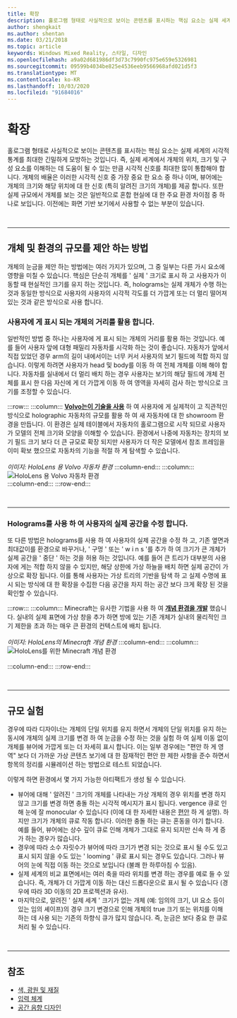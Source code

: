 ```yaml
---
title: 확장
description: 홀로그램 형태로 사실적으로 보이는 콘텐츠를 표시하는 핵심 요소는 실제 세계의 시각적 통계를 최대한 긴밀하게 모방하는 것입니다.
author: shengkait
ms.author: shentan
ms.date: 03/21/2018
ms.topic: article
keywords: Windows Mixed Reality, 스타일, 디자인
ms.openlocfilehash: a9a02d681986df3d73c7990fc975e659e5326981
ms.sourcegitcommit: 09599b4034be825e4536eeb9566968afd021d5f3
ms.translationtype: MT
ms.contentlocale: ko-KR
ms.lasthandoff: 10/03/2020
ms.locfileid: "91684016"
---
```

# <a name="scale"></a>확장

홀로그램 형태로 사실적으로 보이는 콘텐츠를 표시하는 핵심 요소는 실제 세계의 시각적 통계를 최대한 긴밀하게 모방하는 것입니다. 즉, 실제 세계에서 개체의 위치, 크기 및 구성 요소를 이해하는 데 도움이 될 수 있는 만큼 시각적 신호를 최대한 많이 통합해야 합니다. 개체의 배율은 이러한 시각적 신호 중 가장 중요 한 요소 중 하나 이며, 뷰어에는 개체의 크기와 해당 위치에 대 한 신호 (특히 알려진 크기의 개체)를 제공 합니다. 또한 실제 규모에서 개체를 보는 것은 일반적으로 혼합 현실에 대 한 주요 환경 차이점 중 하나로 보입니다. 이전에는 화면 기반 보기에서 사용할 수 없는 부분이 있습니다.

<br>

---

## <a name="how-to-suggest-the-scale-of-objects-and-environments"></a>개체 및 환경의 규모를 제안 하는 방법

개체의 눈금을 제안 하는 방법에는 여러 가지가 있으며, 그 중 일부는 다른 가시 요소에 영향을 미칠 수 있습니다. 핵심은 단순히 개체를 ' 실제 ' 크기로 표시 하 고 사용자가 이동할 때 현실적인 크기를 유지 하는 것입니다. 즉, holograms는 실제 개체가 수행 하는 것과 동일한 방식으로 사용자의 사용자의 시각적 각도를 더 가깝게 또는 더 멀리 떨어져 있는 것과 같은 방식으로 사용 합니다.

### <a name="utilize-the-distance-of-objects-as-they-are-presented-to-the-user"></a>사용자에 게 표시 되는 개체의 거리를 활용 합니다.

일반적인 방법 중 하나는 사용자에 게 표시 되는 개체의 거리를 활용 하는 것입니다. 예를 들어 사용자 앞에 대형 패밀리 자동차를 시각화 하는 것이 좋습니다. 자동차가 앞에서 직접 있었던 경우 arm의 길이 내에서이는 너무 커서 사용자의 보기 필드에 적합 하지 않습니다. 이렇게 하려면 사용자가 head 및 body를 이동 하 여 전체 개체를 이해 해야 합니다. 자동차를 실내에서 더 멀리 배치 하는 경우 사용자는 보기의 해당 필드에 개체 전체를 표시 한 다음 자신에 게 더 가깝게 이동 하 여 영역을 자세히 검사 하는 방식으로 크기를 조정할 수 있습니다.

:::row:::
    :::column:::
        **[Volvo는이 기술을 사용](https://www.youtube.com/watch?v=DilzwF90vec)** 하 여 사용자에 게 실제적이 고 직관적인 방식으로 holographic 자동차의 규모를 활용 하 여 새 자동차에 대 한 showroom 환경을 만듭니다. 이 환경은 실제 테이블에서 자동차의 홀로그램으로 시작 되므로 사용자가 모델의 전체 크기와 모양을 이해할 수 있습니다. 환경에서 나중에 자동차는 장치의 보기 필드 크기 보다 더 큰 규모로 확장 되지만 사용자가 더 작은 모델에서 참조 프레임을 이미 확보 했으므로 자동차의 기능을 적절 하 게 탐색할 수 있습니다.<br>
        <br>
        *이미지: HoloLens 용 Volvo 자동차 환경*
    :::column-end:::
        :::column:::
       ![HoloLens 용 Volvo 자동차 환경](images/volvo-cars-microsoft-hololens-experience01-640px.jpg)<br>
    :::column-end:::
:::row-end:::


<br>

---

### <a name="use-holograms-to-modify-the-users-real-space"></a>Holograms를 사용 하 여 사용자의 실제 공간을 수정 합니다.

또 다른 방법은 holograms를 사용 하 여 사용자의 실제 공간을 수정 하 고, 기존 옆면과 최대값이를 환경으로 바꾸거나, ' 구멍 ' 또는 ' w i n s '를 추가 하 여 크기가 큰 개체가 실제 공간을 ' 중단 ' 하는 것을 허용 하는 것입니다. 예를 들어 큰 트리가 대부분의 사용자에 게는 적합 하지 않을 수 있지만, 해당 상한에 가상 하늘을 배치 하면 실제 공간이 가상으로 확장 됩니다. 이를 통해 사용자는 가상 트리의 기반을 탐색 하 고 실제 수명에 표시 되는 방식에 대 한 확장을 수집한 다음 공간을 차지 하는 공간 보다 크게 확장 된 것을 확인할 수 있습니다.

:::row:::
    :::column:::
        Minecraft는 유사한 기법을 사용 하 여 **[개념 환경을 개발](https://minecraft.net/)** 했습니다. 실내의 실제 표면에 가상 창을 추가 하면 방에 있는 기존 개체가 실내의 물리적인 크기 제한을 초과 하는 매우 큰 환경의 컨텍스트에 배치 됩니다.<br>
        <br>
        *이미지: HoloLens의 Minecraft 개념 환경*
    :::column-end:::
        :::column:::
       ![HoloLens를 위한 Minecraft 개념 환경](images/800px-minecraftwindow-640px.jpg)<br><br>
    :::column-end:::
:::row-end:::


<br>

---


## <a name="experimenting-with-scale"></a>규모 실험

경우에 따라 디자이너는 개체의 단일 위치를 유지 하면서 개체의 단일 위치를 유지 하는 동시에 개체의 실제 크기를 변경 하 여 눈금을 수정 하는 것을 실험 하 여 실제 이동 없이 개체를 뷰어에 가깝게 또는 더 자세히 표시 합니다. 이는 일부 경우에는 "편안 하 게 영역" 보다 더 가까운 가상 콘텐츠 보기에 대 한 잠재적인 편안 한 제한 사항을 준수 하면서 항목의 정리를 시뮬레이션 하는 방법으로 테스트 되었습니다.

이렇게 하면 환경에서 몇 가지 가능한 아티팩트가 생성 될 수 있습니다.
* 뷰어에 대해 ' 알려진 ' 크기의 개체를 나타내는 가상 개체의 경우 위치를 변경 하지 않고 크기를 변경 하면 충돌 하는 시각적 메시지가 표시 됩니다. vergence 큐로 인해 눈에 잘 monocular 수 있습니다 (이에 대 한 자세한 내용은 [편안](comfort.md) 하 게 설명). 하지만 크기가 개체의 큐로 작동 합니다. 이러한 충돌 하는 큐는 혼동을 야기 합니다. 예를 들어, 뷰어에는 상수 깊이 큐로 인해 개체가 그대로 유지 되지만 신속 하 게 증가 하는 경우가 많습니다.
* 경우에 따라 소수 자릿수가 뷰어에 따라 크기가 변경 되는 것으로 표시 될 수도 있고 표시 되지 않을 수도 있는 ' looming ' 큐로 표시 되는 경우도 있습니다. 그러나 뷰어의 눈에 직접 이동 하는 것으로 보입니다 (불쾌 한 하루아침 수 있음).
* 실제 세계의 비교 표면에서는 여러 축을 따라 위치를 변경 하는 경우를 예로 들 수 있습니다. 즉, 개체가 더 가깝게 이동 하는 대신 드롭다운으로 표시 될 수 있습니다 (경우에 따라 3D 이동의 2D 프로젝션과 유사).
* 마지막으로, 알려진 ' 실제 세계 ' 크기가 없는 개체 (예: 임의의 크기, UI 요소 등이 있는 임의 셰이프)의 경우 크기 변경으로 인해 개체의 true 크기 또는 위치를 이해 하는 데 사용 되는 기존의 하향식 큐가 많지 않습니다. 즉, 눈금은 보다 중요 한 큐로 처리 될 수 있습니다.

<br>

---

## <a name="see-also"></a>참조
* [색, 광원 및 재질](../color,-light-and-materials.md)
* [입력 체계](typography.md)
* [공간 음향 디자인](spatial-sound-design.md)
